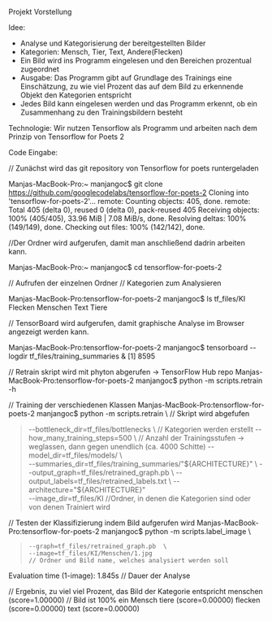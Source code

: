 Projekt Vorstellung 

Idee: 
- Analyse und Kategorisierung der bereitgestellten Bilder
- Kategorien: Mensch, Tier, Text, Andere(Flecken)
- Ein Bild wird ins Programm eingelesen und den Bereichen prozentual zugeordnet
- Ausgabe: Das Programm gibt auf Grundlage des Trainings eine Einschätzung, zu wie viel Prozent das auf dem Bild zu erkennende Objekt den Kategorien entspricht
- Jedes Bild kann eingelesen werden und das Programm erkennt, ob ein Zusammenhang zu den Trainingsbildern besteht 


Technologie: Wir nutzen Tensorflow als Programm und arbeiten nach dem Prinzip von Tensorflow for Poets 2 

Code Eingabe: 

// Zunächst wird das git repository von Tensorflow for poets runtergeladen

Manjas-MacBook-Pro:~ manjangoc$ git clone https://github.com/googlecodelabs/tensorflow-for-poets-2
Cloning into 'tensorflow-for-poets-2'...
remote: Counting objects: 405, done.
remote: Total 405 (delta 0), reused 0 (delta 0), pack-reused 405
Receiving objects: 100% (405/405), 33.96 MiB | 7.08 MiB/s, done.
Resolving deltas: 100% (149/149), done.
Checking out files: 100% (142/142), done.

//Der Ordner wird aufgerufen, damit man anschließend dadrin arbeiten kann. 

Manjas-MacBook-Pro:~ manjangoc$ cd tensorflow-for-poets-2

// Aufrufen der einzelnen Ordner // Kategorien zum Analysieren

Manjas-MacBook-Pro:tensorflow-for-poets-2 manjangoc$ ls tf_files/KI
Flecken   Menschen  Text    Tiere

// TensorBoard wird aufgerufen, damit graphische Analyse im Browser angezeigt werden kann.

Manjas-MacBook-Pro:tensorflow-for-poets-2 manjangoc$ tensorboard --logdir tf_files/training_summaries &
[1] 8595

// Retrain skript wird mit phyton abgerufen -> TensorFlow Hub repo
Manjas-MacBook-Pro:tensorflow-for-poets-2 manjangoc$ python -m scripts.retrain -h

// Training der verschiedenen Klassen
Manjas-MacBook-Pro:tensorflow-for-poets-2 manjangoc$ 
python -m scripts.retrain \                                                        // Skript wird abgefufen
>   --bottleneck_dir=tf_files/bottlenecks \                                        // Kategorien werden erstellt
>   --how_many_training_steps=500 \                                                // Anzahl der Trainingsstufen -> weglassen,      dann gegen unendlich (ca. 4000 Schitte)
>   --model_dir=tf_files/models/ \                                              
>   --summaries_dir=tf_files/training_summaries/"${ARCHITECTURE}" \                
>   --output_graph=tf_files/retrained_graph.pb \
>   --output_labels=tf_files/retrained_labels.txt \
>   --architecture="${ARCHITECTURE}" \
>   --image_dir=tf_files/KI                                                       //Ordner, in denen die Kategorien sind oder von denen Trainiert wird

// Testen der Klassifizierung indem Bild aufgerufen wird
Manjas-MacBook-Pro:tensorflow-for-poets-2 manjangoc$ python -m scripts.label_image \
>     --graph=tf_files/retrained_graph.pb  \
>     --image=tf_files/KI/Menschen/1.jpg                                        // Ordner und Bild name, welches analysiert werden soll

Evaluation time (1-image): 1.845s // Dauer der Analyse
 
// Ergebnis, zu viel viel Prozent, das Bild der Kategorie entspricht
menschen (score=1.00000) // Bild ist 100% ein Mensch
tiere (score=0.00000)
flecken (score=0.00000)
text (score=0.00000)

